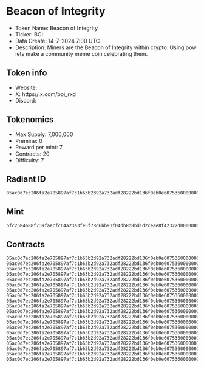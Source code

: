 # Beacon of Integrity

- Token Name: Beacon of Integrity
- Ticker: BOI
- Data Create: 14-7-2024 7:00 UTC
- Description: Miners are the Beacon of Integrity within crypto. Using pow lets make a community meme coin celebrating them.

## Token info
- Website: 
- X: https//:x.com/boi_rxd
- Discord: 

## Tokenomics
- Max Supply: 7,000,000
- Premine: 0
- Reward per mint: 7
- Contracts: 20
- Difficulty: 7

## Radiant ID
```
05ac0d7ec206fa2e705897af7c1b63b2d92a732adf28222bd136f0eb0e60753600000000
```

## Mint
```
bfc2584688f739faecfc64a23a3fe5f78d6bb91f04db8d8bd1d2ceae8f42322d00000000
```

## Contracts

```
05ac0d7ec206fa2e705897af7c1b63b2d92a732adf28222bd136f0eb0e60753600000001
05ac0d7ec206fa2e705897af7c1b63b2d92a732adf28222bd136f0eb0e60753600000002
05ac0d7ec206fa2e705897af7c1b63b2d92a732adf28222bd136f0eb0e60753600000003
05ac0d7ec206fa2e705897af7c1b63b2d92a732adf28222bd136f0eb0e60753600000004
05ac0d7ec206fa2e705897af7c1b63b2d92a732adf28222bd136f0eb0e60753600000005
05ac0d7ec206fa2e705897af7c1b63b2d92a732adf28222bd136f0eb0e60753600000006
05ac0d7ec206fa2e705897af7c1b63b2d92a732adf28222bd136f0eb0e60753600000007
05ac0d7ec206fa2e705897af7c1b63b2d92a732adf28222bd136f0eb0e60753600000008
05ac0d7ec206fa2e705897af7c1b63b2d92a732adf28222bd136f0eb0e60753600000009
05ac0d7ec206fa2e705897af7c1b63b2d92a732adf28222bd136f0eb0e6075360000000a
05ac0d7ec206fa2e705897af7c1b63b2d92a732adf28222bd136f0eb0e6075360000000b
05ac0d7ec206fa2e705897af7c1b63b2d92a732adf28222bd136f0eb0e6075360000000c
05ac0d7ec206fa2e705897af7c1b63b2d92a732adf28222bd136f0eb0e6075360000000d
05ac0d7ec206fa2e705897af7c1b63b2d92a732adf28222bd136f0eb0e6075360000000e
05ac0d7ec206fa2e705897af7c1b63b2d92a732adf28222bd136f0eb0e6075360000000f
05ac0d7ec206fa2e705897af7c1b63b2d92a732adf28222bd136f0eb0e60753600000010
05ac0d7ec206fa2e705897af7c1b63b2d92a732adf28222bd136f0eb0e60753600000011
05ac0d7ec206fa2e705897af7c1b63b2d92a732adf28222bd136f0eb0e60753600000012
05ac0d7ec206fa2e705897af7c1b63b2d92a732adf28222bd136f0eb0e60753600000013
05ac0d7ec206fa2e705897af7c1b63b2d92a732adf28222bd136f0eb0e60753600000014
```
